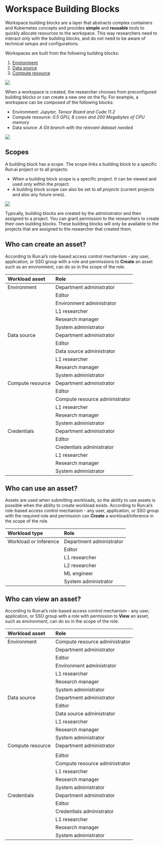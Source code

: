 

# Workspace Building Blocks


Workspace building blocks are a layer that abstracts complex containers and Kubernetes concepts and provides __simple__ and __reusable__ tools to quickly allocate resources to the workspace. This way researchers need to interact only with the building blocks, and do not need to be aware of technical setups and configurations.

Workspaces are built from the following building blocks:

1. [Environment](environments.md)
2. [Data source](datasources.md)
3. [Compute resource](compute.md)



![](img/3-bbs.png)

When a workspace is created, the researcher chooses from preconfigured building blocks or can create a new one on the fly. For example, a workspace can be composed of the following blocks:

* Environment: _Jupyter, Tensor Board and Cuda 11.2_
* Compute resource: _0.5 GPU, 8 cores and 200 Megabytes of CPU memory_
* Data source: _A Git branch with the relevant dataset needed_


![](img/4-workspace-form.png)

## Scopes

A building block has a _scope_. The scope links a building block to a specific Run:ai project or to all projects:   

* When a building block scope is a specific project. It can be viewed and used only within the project.
* A building block scope can also be set to _all projects_ (current projects and also any future ones).


![](img/5-prj.png)


Typically, building blocks are created by the administrator and then assigned to a project. You can grant permission to the researchers to create their own building blocks. These building blocks will only be available to the projects that are assigned to the researcher that created them.


## Who can create an asset?

According to Run:ai’s role-based access control mechanism \- any user, application, or SSO group with a role and permissions to **Create** an asset such as an environment, can do so in the scope of the role.

| Workload asset | Role |
| :---- | :---- |
| Environment | Department administrator |
|  | Editor |
|  | Environment administrator |
|  | L1 researcher |
|  | Research manager |
|  | System administrator |
| Data source | Department administrator |
|  | Editor |
|  | Data source administrator |
|  | L1 researcher |
|  | Research manager |
|  | System administrator |
| Compute resource | Department administrator |
|  | Editor |
|  | Compute resource administrator |
|  | L1 researcher |
|  | Research manager |
|  | System administrator |
| Credentials | Department administrator |
|  | Editor |
|  | Credentials administrator |
|  | L1 researcher |
|  | Research manager |
|  | System administrator |

## Who can use an asset?

Assets are used when submitting workloads, so the ability to use assets is possible when the ability to create workload exists. According to Run:ai’s role-based access control mechanism \- any user, application, or SSO group with the required role and permission can **Create** a workload/inference in the scope of the role.

| Workload type | Role |
| :---- | :---- |
| Workload or Inference | Department administrator |
|  | Editor |
|  | L1 researcher |
|  | L2 researcher |
|  | ML engineer |
|  | System administrator |

## Who can view an asset?

According to Run:ai’s role-based access control mechanism - any user, application, or SSO group with a role with permission to **View** an asset, such as environment, can do so in the scope of the role.

| Workload asset | Role |
| :---- | :---- |
| Environment | Compute resource administrator |
|  | Department administrator |
|  | Editor |
|  | Environment administrator |
|  | L1 researcher |
|  | Research manager |
|  | System administrator |
| Data source | Department administrator |
|  | Editor |
|  | Data source administrator |
|  | L1 researcher |
|  | Research manager |
|  | System administrator |
| Compute resource | Department administrator |
|  |  |
|  | Editor |
|  | Compute resource administrator |
|  | L1 researcher |
|  | Research manager |
|  | System administrator |
| Credentials | Department administrator |
|  | Editor |
|  | Credentials administrator |
|  | L1 researcher |
|  | Research manager |
|  | System administrator |


